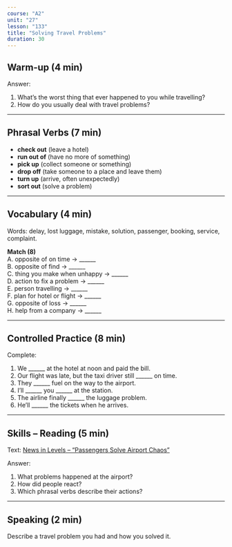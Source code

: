 ```yaml
---
course: "A2"
unit: "27"
lesson: "133"
title: "Solving Travel Problems"
duration: 30
---
```


## Warm-up (4 min)
Answer:
1. What’s the worst thing that ever happened to you while travelling?  
2. How do you usually deal with travel problems?  

-------
## Phrasal Verbs (7 min)
- **check out** (leave a hotel)  
- **run out of** (have no more of something)  
- **pick up** (collect someone or something)  
- **drop off** (take someone to a place and leave them)  
- **turn up** (arrive, often unexpectedly)  
- **sort out** (solve a problem)

-------
## Vocabulary (4 min)
Words: delay, lost luggage, mistake, solution, passenger, booking, service, complaint.  

**Match (8)**  
A. opposite of on time → ______  
B. opposite of find → ______  
C. thing you make when unhappy → ______  
D. action to fix a problem → ______  
E. person travelling → ______  
F. plan for hotel or flight → ______  
G. opposite of loss → ______  
H. help from a company → ______  

-------
## Controlled Practice (8 min)
Complete:  
1. We ______ at the hotel at noon and paid the bill.  
2. Our flight was late, but the taxi driver still ______ on time.  
3. They ______ fuel on the way to the airport.  
4. I’ll ______ you ______ at the station.  
5. The airline finally ______ the luggage problem.  
6. He’ll ______ the tickets when he arrives.  

-------
## Skills – Reading (5 min)
Text: [News in Levels – “Passengers Solve Airport Chaos”](https://www.newsinlevels.com/)  

Answer:  
1. What problems happened at the airport?  
2. How did people react?  
3. Which phrasal verbs describe their actions?  

-------
## Speaking (2 min)
Describe a travel problem you had and how you solved it.

